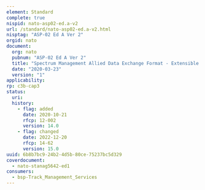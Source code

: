 ```yaml
---
element: Standard
complete: true
nispid: nato-asp02-ed.a-v2
url: /standard/nato-asp02-ed.a-v2.html
nisptag: "ASP-02 Ed A Ver 2"
orgid: nato
document:
  org: nato
  pubnum: "ASP-02 Ed A Ver 2"
  title: "Spectrum Management Allied Data Exchange Format - Extensible Markup LAanguage (SMADEF-XML)"
  date: "2020-03-23"
  version: "1"
applicability:
rp: c3b-cap3
status:
  uri: 
  history: 
    - flag: added
      date: 2020-10-21
      rfcp: 12-002
      version: 14.0
    - flag: changed
      date: 2022-12-20
      rfcp: 14-62
      version: 15.0
uuid: 6b8b7bc9-24b2-4d5b-80ce-75237bc5d329
coverdocument:
  - nato-stanag5642-ed1
consumers:
  - bsp-Track_Management_Services
---
```

